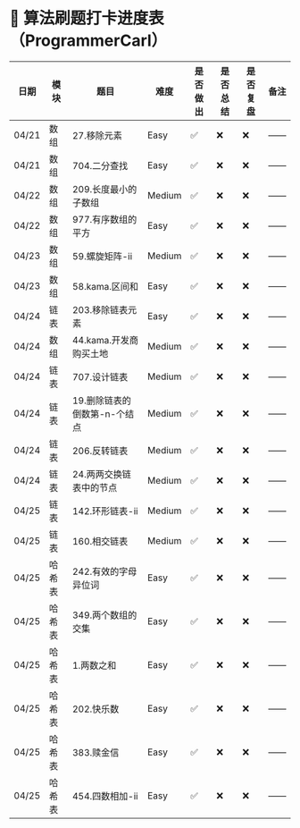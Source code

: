 # 🧠 算法刷题打卡进度表（ProgrammerCarl）

| 日期  | 模块   | 题目                         | 难度   | 是否做出 | 是否总结 | 是否复盘 | 备注 |
|-------|------|----------------------------|--------|----------|----------|----------|------|
| 04/21 | 数组   | 27.移除元素                  | Easy   | ✅        | ❌        | ❌        | ——   |
| 04/21 | 数组   | 704.二分查找                 | Easy   | ✅        | ❌        | ❌        | ——   |
| 04/22 | 数组   | 209.长度最小的子数组         | Medium | ✅        | ❌        | ❌        | ——   |
| 04/22 | 数组   | 977.有序数组的平方           | Easy   | ✅        | ❌        | ❌        | ——   |
| 04/23 | 数组   | 59.螺旋矩阵-ii               | Medium | ✅        | ❌        | ❌        | ——   |
| 04/23 | 数组   | 58.kama.区间和               | Easy   | ✅        | ❌        | ❌        | ——   |
| 04/24 | 链表   | 203.移除链表元素             | Easy   | ✅        | ❌        | ❌        | ——   |
| 04/24 | 数组   | 44.kama.开发商购买土地       | Medium | ✅        | ❌        | ❌        | ——   |
| 04/24 | 链表   | 707.设计链表                 | Medium | ✅        | ❌        | ❌        | ——   |
| 04/24 | 链表   | 19.删除链表的倒数第-n-个结点 | Medium | ✅        | ❌        | ❌        | ——   |
| 04/24 | 链表   | 206.反转链表                 | Medium | ✅        | ❌        | ❌        | ——   |
| 04/24 | 链表   | 24.两两交换链表中的节点      | Medium | ✅        | ❌        | ❌        | ——   |
| 04/25 | 链表   | 142.环形链表-ii              | Medium | ✅        | ❌        | ❌        | ——   |
| 04/25 | 链表   | 160.相交链表                 | Medium | ✅        | ❌        | ❌        | ——   |
| 04/25 | 哈希表 | 242.有效的字母异位词         | Easy   | ✅        | ❌        | ❌        | ——   |
| 04/25 | 哈希表 | 349.两个数组的交集           | Easy   | ✅        | ❌        | ❌        | ——   |
| 04/25 | 哈希表 | 1.两数之和                   | Easy   | ✅        | ❌        | ❌        | ——   |
| 04/25 | 哈希表 | 202.快乐数                   | Easy   | ✅        | ❌        | ❌        | ——   |
| 04/25 | 哈希表 | 383.赎金信                   | Easy   | ✅        | ❌        | ❌        | ——   |
| 04/25 | 哈希表 | 454.四数相加-ii              | Easy   | ✅        | ❌        | ❌        | ——   |
